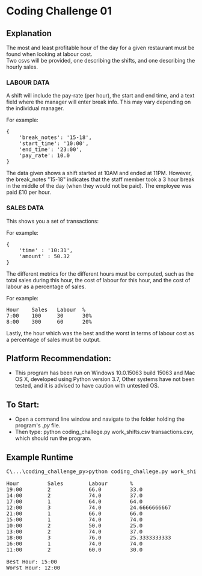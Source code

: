 # Coding Challenge 01

## Explanation
The most and least profitable hour of the day for a given restaurant must be found when looking at labour cost.  
Two csvs will be provided, one describing the shifts, and one describing the hourly sales.

### LABOUR DATA
A shift will include the pay-rate (per hour), the start and end time, and a text field where the manager will enter break info. This may vary depending on the individual manager.

For example:
<pre>
{  
    'break_notes': '15-18',  
    'start_time': '10:00',  
    'end_time': '23:00',  
    'pay_rate': 10.0  
}  
</pre>

The data given shows a shift started at 10AM and ended at 11PM. However, the break_notes "15-18" indicates that the staff member took a 3 hour break in the middle of the day (when they would not be paid). The employee was paid £10 per hour.

### SALES DATA
This shows you a set of transactions:

For example: 
<pre>
{  
    'time' : '10:31',  
    'amount' : 50.32  
} 
</pre>

The different metrics for the different hours must be computed, such as the total sales during this hour, the cost of labour for this hour, and the cost of labour as a percentage of sales.

For example:
<pre>
Hour	Sales   Labour  %  
7:00	100     30      30%  
8:00	300     60      20%  
</pre>

Lastly, the hour which was the best and the worst in terms of labour cost as a percentage of sales must be output.

## Platform Recommendation:
* This program has been run on Windows 10.0.15063 build 15063 and Mac OS X, developed using Python version 3.7, Other systems have not been tested, and it is advised to have caution with untested OS.

## To Start:
* Open a command line window and navigate to the folder holding the program's *.py* file.
* Then type: python coding_challege.py work_shifts.csv transactions.csv, which should run the program.

## Example Runtime
<pre>
C\...\coding_challenge_py>python coding_challege.py work_shifts.csv transactions.csv

Hour         Sales        Labour       %
19:00        2            66.0         33.0
14:00        2            74.0         37.0
17:00        1            64.0         64.0
12:00        3            74.0         24.6666666667
21:00        1            66.0         66.0
15:00        1            74.0         74.0
10:00        2            50.0         25.0
13:00        2            74.0         37.0
18:00        3            76.0         25.3333333333
16:00        1            74.0         74.0
11:00        2            60.0         30.0

Best Hour: 15:00
Worst Hour: 12:00
</pre>
